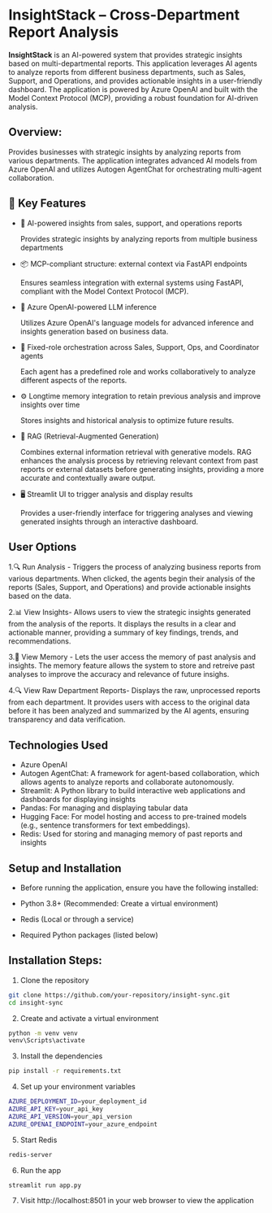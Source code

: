 # InsightStack – Cross-Department Report Analysis

**InsightStack** is an AI-powered system that provides strategic insights based on multi-departmental reports. This application leverages AI agents to analyze reports from different business departments, such as Sales, Support, and Operations, and provides actionable insights in a user-friendly dashboard. The application is powered by Azure OpenAI and built with the Model Context Protocol (MCP), providing a robust foundation for AI-driven analysis.

## Overview:

Provides businesses with strategic insights by analyzing reports from various departments. The application integrates advanced AI models from Azure OpenAI and utilizes Autogen AgentChat for orchestrating multi-agent collaboration.

## 🔧 Key Features

- 🧠 AI-powered insights from sales, support, and operations reports

  Provides strategic insights by analyzing reports from multiple business departments

- 📦 MCP-compliant structure: external context via FastAPI endpoints

  Ensures seamless integration with external systems using FastAPI, compliant with the Model Context Protocol (MCP).

- 🤖 Azure OpenAI-powered LLM inference

  Utilizes Azure OpenAI's language models for advanced inference and insights generation based on business data.

- 🔁 Fixed-role orchestration across Sales, Support, Ops, and Coordinator agents

  Each agent has a predefined role and works collaboratively to analyze different aspects of the reports.

- ⚙️ Longtime memory integration to retain previous analysis and improve insights over time

  Stores insights and historical analysis to optimize future results.

- 🧠 RAG (Retrieval-Augmented Generation)

  Combines external information retrieval with generative models. RAG enhances the analysis process by retrieving relevant context from past reports or external datasets before generating insights, providing a more accurate and contextually aware output.

- 🖥️ Streamlit UI to trigger analysis and display results

  Provides a user-friendly interface for triggering analyses and viewing generated insights through an interactive dashboard.

## User Options

1.🔍 Run Analysis - Triggers the process of analyzing business reports from various departments. When clicked, the agents begin their analysis of the reports (Sales, Support, and Operations) and provide actionable insights based on the data.

2.📊 View Insights- Allows users to view the strategic insights generated from the analysis of the reports. It displays the results in a clear and actionable manner, providing a summary of key findings, trends, and recommendations.

3.🧠 View Memory - Lets the user access the memory of past analysis and insights. The memory feature allows the system to store and retreive past analyses to improve the accuracy and relevance of future insighs.

4.🔍 View Raw Department Reports- Displays the raw, unprocessed reports from each department. It provides users with access to the original data before it has been analyzed and summarized by the AI agents, ensuring transparency and data verification.

## Technologies Used

- Azure OpenAI
- Autogen AgentChat: A framework for agent-based collaboration, which allows agents to analyze reports and collaborate autonomously.
- Streamlit: A Python library to build interactive web applications and dashboards for displaying insights
- Pandas: For managing and displaying tabular data
- Hugging Face: For model hosting and access to pre-trained models (e.g., sentence transformers for text embeddings).
- Redis: Used for storing and managing memory of past reports and insights

## Setup and Installation

- Before running the application, ensure you have the following installed:

- Python 3.8+ (Recommended: Create a virtual environment)
- Redis (Local or through a service)
- Required Python packages (listed below)

## Installation Steps:

1. Clone the repository

```bash
git clone https://github.com/your-repository/insight-sync.git
cd insight-sync

```

2. Create and activate a virtual environment

```bash
python -m venv venv
venv\Scripts\activate
```

3. Install the dependencies

```bash
pip install -r requirements.txt

```

4. Set up your environment variables

```bash
AZURE_DEPLOYMENT_ID=your_deployment_id
AZURE_API_KEY=your_api_key
AZURE_API_VERSION=your_api_version
AZURE_OPENAI_ENDPOINT=your_azure_endpoint

```

5. Start Redis

```bash
redis-server

```

6. Run the app

```bash
streamlit run app.py

```

7. Visit http://localhost:8501 in your web browser to view the application
